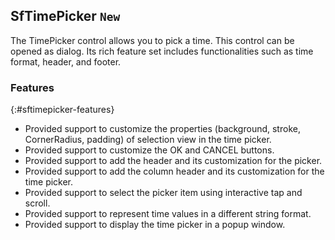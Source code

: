 ## SfTimePicker `New`
The TimePicker control allows you to pick a time. This control can be opened as dialog. Its rich feature set includes functionalities such as time format, header, and footer.

### Features
{:#sftimepicker-features}

* Provided support to customize the properties (background, stroke, CornerRadius, padding) of selection view in the time picker.
* Provided support to customize the OK and CANCEL buttons.
* Provided support to add the header and its customization for the picker.
* Provided support to add the column header and its customization for the time picker.
* Provided support to select the picker item using interactive tap and scroll. 
* Provided support to represent time values in a different string format.
* Provided support to display the time picker in a popup window.